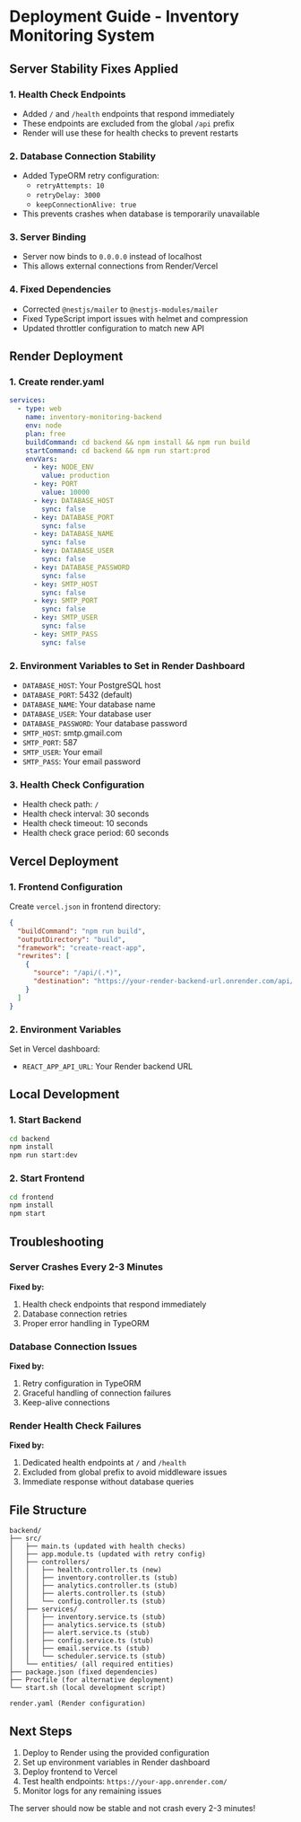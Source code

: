 # Deployment Guide - Inventory Monitoring System

## Server Stability Fixes Applied

### 1. Health Check Endpoints
- Added `/` and `/health` endpoints that respond immediately
- These endpoints are excluded from the global `/api` prefix
- Render will use these for health checks to prevent restarts

### 2. Database Connection Stability
- Added TypeORM retry configuration:
  - `retryAttempts: 10`
  - `retryDelay: 3000`
  - `keepConnectionAlive: true`
- This prevents crashes when database is temporarily unavailable

### 3. Server Binding
- Server now binds to `0.0.0.0` instead of localhost
- This allows external connections from Render/Vercel

### 4. Fixed Dependencies
- Corrected `@nestjs/mailer` to `@nestjs-modules/mailer`
- Fixed TypeScript import issues with helmet and compression
- Updated throttler configuration to match new API

## Render Deployment

### 1. Create render.yaml
```yaml
services:
  - type: web
    name: inventory-monitoring-backend
    env: node
    plan: free
    buildCommand: cd backend && npm install && npm run build
    startCommand: cd backend && npm run start:prod
    envVars:
      - key: NODE_ENV
        value: production
      - key: PORT
        value: 10000
      - key: DATABASE_HOST
        sync: false
      - key: DATABASE_PORT
        sync: false
      - key: DATABASE_NAME
        sync: false
      - key: DATABASE_USER
        sync: false
      - key: DATABASE_PASSWORD
        sync: false
      - key: SMTP_HOST
        sync: false
      - key: SMTP_PORT
        sync: false
      - key: SMTP_USER
        sync: false
      - key: SMTP_PASS
        sync: false
```

### 2. Environment Variables to Set in Render Dashboard
- `DATABASE_HOST`: Your PostgreSQL host
- `DATABASE_PORT`: 5432 (default)
- `DATABASE_NAME`: Your database name
- `DATABASE_USER`: Your database user
- `DATABASE_PASSWORD`: Your database password
- `SMTP_HOST`: smtp.gmail.com
- `SMTP_PORT`: 587
- `SMTP_USER`: Your email
- `SMTP_PASS`: Your email password

### 3. Health Check Configuration
- Health check path: `/`
- Health check interval: 30 seconds
- Health check timeout: 10 seconds
- Health check grace period: 60 seconds

## Vercel Deployment

### 1. Frontend Configuration
Create `vercel.json` in frontend directory:
```json
{
  "buildCommand": "npm run build",
  "outputDirectory": "build",
  "framework": "create-react-app",
  "rewrites": [
    {
      "source": "/api/(.*)",
      "destination": "https://your-render-backend-url.onrender.com/api/$1"
    }
  ]
}
```

### 2. Environment Variables
Set in Vercel dashboard:
- `REACT_APP_API_URL`: Your Render backend URL

## Local Development

### 1. Start Backend
```bash
cd backend
npm install
npm run start:dev
```

### 2. Start Frontend
```bash
cd frontend
npm install
npm start
```

## Troubleshooting

### Server Crashes Every 2-3 Minutes
**Fixed by:**
1. Health check endpoints that respond immediately
2. Database connection retries
3. Proper error handling in TypeORM

### Database Connection Issues
**Fixed by:**
1. Retry configuration in TypeORM
2. Graceful handling of connection failures
3. Keep-alive connections

### Render Health Check Failures
**Fixed by:**
1. Dedicated health endpoints at `/` and `/health`
2. Excluded from global prefix to avoid middleware issues
3. Immediate response without database queries

## File Structure
```
backend/
├── src/
│   ├── main.ts (updated with health checks)
│   ├── app.module.ts (updated with retry config)
│   ├── controllers/
│   │   ├── health.controller.ts (new)
│   │   ├── inventory.controller.ts (stub)
│   │   ├── analytics.controller.ts (stub)
│   │   ├── alerts.controller.ts (stub)
│   │   └── config.controller.ts (stub)
│   ├── services/
│   │   ├── inventory.service.ts (stub)
│   │   ├── analytics.service.ts (stub)
│   │   ├── alert.service.ts (stub)
│   │   ├── config.service.ts (stub)
│   │   ├── email.service.ts (stub)
│   │   └── scheduler.service.ts (stub)
│   └── entities/ (all required entities)
├── package.json (fixed dependencies)
├── Procfile (for alternative deployment)
└── start.sh (local development script)

render.yaml (Render configuration)
```

## Next Steps
1. Deploy to Render using the provided configuration
2. Set up environment variables in Render dashboard
3. Deploy frontend to Vercel
4. Test health endpoints: `https://your-app.onrender.com/`
5. Monitor logs for any remaining issues

The server should now be stable and not crash every 2-3 minutes! 